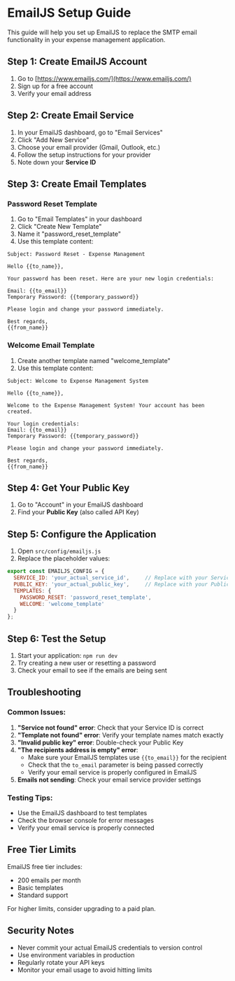 # EmailJS Setup Guide

This guide will help you set up EmailJS to replace the SMTP email functionality in your expense management application.

## Step 1: Create EmailJS Account

1. Go to [https://www.emailjs.com/](https://www.emailjs.com/)
2. Sign up for a free account
3. Verify your email address

## Step 2: Create Email Service

1. In your EmailJS dashboard, go to "Email Services"
2. Click "Add New Service"
3. Choose your email provider (Gmail, Outlook, etc.)
4. Follow the setup instructions for your provider
5. Note down your **Service ID**

## Step 3: Create Email Templates

### Password Reset Template

1. Go to "Email Templates" in your dashboard
2. Click "Create New Template"
3. Name it "password_reset_template"
4. Use this template content:

```
Subject: Password Reset - Expense Management

Hello {{to_name}},

Your password has been reset. Here are your new login credentials:

Email: {{to_email}}
Temporary Password: {{temporary_password}}

Please login and change your password immediately.

Best regards,
{{from_name}}
```

### Welcome Email Template

1. Create another template named "welcome_template"
2. Use this template content:

```
Subject: Welcome to Expense Management System

Hello {{to_name}},

Welcome to the Expense Management System! Your account has been created.

Your login credentials:
Email: {{to_email}}
Temporary Password: {{temporary_password}}

Please login and change your password immediately.

Best regards,
{{from_name}}
```

## Step 4: Get Your Public Key

1. Go to "Account" in your EmailJS dashboard
2. Find your **Public Key** (also called API Key)

## Step 5: Configure the Application

1. Open `src/config/emailjs.js`
2. Replace the placeholder values:

```javascript
export const EMAILJS_CONFIG = {
  SERVICE_ID: 'your_actual_service_id',     // Replace with your Service ID
  PUBLIC_KEY: 'your_actual_public_key',     // Replace with your Public Key
  TEMPLATES: {
    PASSWORD_RESET: 'password_reset_template',
    WELCOME: 'welcome_template'
  }
};
```

## Step 6: Test the Setup

1. Start your application: `npm run dev`
2. Try creating a new user or resetting a password
3. Check your email to see if the emails are being sent

## Troubleshooting

### Common Issues:

1. **"Service not found" error**: Check that your Service ID is correct
2. **"Template not found" error**: Verify your template names match exactly
3. **"Invalid public key" error**: Double-check your Public Key
4. **"The recipients address is empty" error**: 
   - Make sure your EmailJS templates use `{{to_email}}` for the recipient
   - Check that the `to_email` parameter is being passed correctly
   - Verify your email service is properly configured in EmailJS
5. **Emails not sending**: Check your email service provider settings

### Testing Tips:

- Use the EmailJS dashboard to test templates
- Check the browser console for error messages
- Verify your email service is properly connected

## Free Tier Limits

EmailJS free tier includes:
- 200 emails per month
- Basic templates
- Standard support

For higher limits, consider upgrading to a paid plan.

## Security Notes

- Never commit your actual EmailJS credentials to version control
- Use environment variables in production
- Regularly rotate your API keys
- Monitor your email usage to avoid hitting limits
